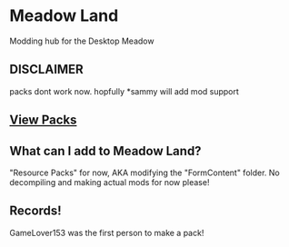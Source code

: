 # Meadow Land
Modding hub for the Desktop Meadow

## DISCLAIMER
packs dont work now. hopfully *sammy will add mod support


## [View Packs](rp/index/INDEX.md)

## What can I add to Meadow Land?
"Resource Packs" for now, AKA modifying the "FormContent" folder.
No decompiling and making actual mods for now please!


## Records!

GameLover153 was the first person to make a pack!
